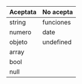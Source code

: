 |  Aceptata | No acepta  |
|---|---|
| string  | funciones  |
|  numero |  date |
|  objeto |  undefined |
|  array |   |
| bool  |   |
| null  |   |
